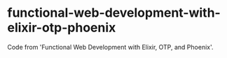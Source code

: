 # functional-web-development-with-elixir-otp-phoenix
Code from 'Functional Web Development with Elixir, OTP, and Phoenix'.
